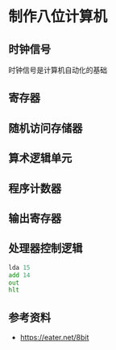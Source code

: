 # 制作八位计算机

[annotation]: <id> (b53a8c79-ea8d-4772-8b2e-854baf69c736)
[annotation]: <status> (protect)
[annotation]: <create_time> (2019-10-11 21:32:07)
[annotation]: <category> (计算机科学)
[annotation]: <tags> (组成原理)
[annotation]: <comments> (false)
[annotation]: <url> (http://blog.ccyg.studio/article/b53a8c79-ea8d-4772-8b2e-854baf69c736)

## 时钟信号

时钟信号是计算机自动化的基础

## 寄存器

## 随机访问存储器

## 算术逻辑单元

## 程序计数器

## 输出寄存器

## 处理器控制逻辑

```asm
lda 15
add 14
out
hlt
```

## 参考资料

- <https://eater.net/8bit>